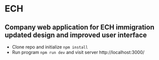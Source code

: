 # ECH
## Company web application for ECH immigration updated design and improved user interface 

- Clone repo and initialize `npm install `
- Run program `npm run dev` and visit server http://localhost:3000/
